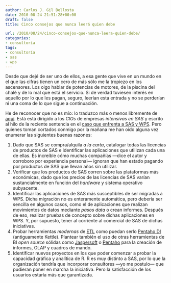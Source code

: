 ```yaml
---
author: Carlos J. Gil Bellosta
date: 2010-08-24 21:51:28+00:00
draft: false
title: Cinco consejos que nunca leerá quien debe

url: /2010/08/24/cinco-consejos-que-nunca-leera-quien-debe/
categories:
- consultoría
tags:
- consultoría
- sas
- wps
---
```


Desde que dejé de ser uno de ellos, a esa gente que vive en un mundo en el que las cifras tienen un cero de más sólo me la tropiezo en los ascensores. Los oigo hablar de potencias de motores, de la piscina del chalé y de lo mal que está el servicio. Si de verdad tuviesen interés en aquello por lo que les pagan, seguro, leerían esta entrada y no se perderían ni una coma de lo que sigue a continuación.

He de reconocer que no es mío: lo traduzco más o menos libremente de [aquí](http://www.information-management.com/blogs/sas_wps_r_steve_miller-10018465-1.html). Está está dirigido a los _CIOs_ de empresas _intensivas en SAS_ y escrito al hilo de la reciente sentencia en el [caso que enfrenta a SAS y WPS](http://www.datanalytics.com/blog/2010/08/12/¿ya-has-considerado-pasarte-a-wps/). Pero quienes toman cortados conmigo por la mañana me han oído alguna vez enumerar las siguientes buenas razones:


1. Dado que SAS se compra/alquila _a la carta_, catalogar todas las licencias de productos de SAS e identificar las aplicaciones que utilizan cada una de ellas. Es increíble cómo muchas compañías —dice el autor y corroboro por experiencia personal— ignoran que han estado pagando por productos de SAS que llevan años sin utilizar.
2. Verificar que los productos de SAS corren sobre las plataformas más económicas, dado que los precios de las licencias de SAS varían sustancialmente en función del _hardware_ y sistema operativo subyacente.
3. Identificar las aplicaciones de SAS más susceptibles de ser migradas a WPS. Dicha migración no es enteramente automática, pero debería ser sencilla en algunos casos, como el de aplicaciones que realizan movimientos de datos mediante _pasos data_ o crean informes. Después de eso, realizar pruebas de concepto sobre dichas aplicaciones en WPS. Y, por supuesto, tener al corriente al comercial de SAS de dichas iniciativas.
4. Probar herramientas _modernas_ de [ETL](http://www.datanalytics.com/etl.html) como puedan serlo [Pentaho DI](http://www.pentaho.com/products/data_integration/) (antiguamente Kettle). Plantear también el uso de otras herramientas de BI _open source_ sólidas como [Jaspersoft](http://www.jaspersoft.com) o [Pentaho](http://www.pentaho.com) para la creación de informes, OLAP y cuadros de mando.
5. Identificar nuevos proyectos en los que poder comenzar a probar la capacidad gráfica y analítica de R. R es muy distinto a SAS, por lo que la organización tendría que incorporar consultores —yo me postulo— que pudieran poner en marcha la iniciativa. Pero la satisfacción de los usuarios estaría más que garantizada.


